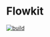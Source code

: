 # Flowkit

[![build](https://github.com/flowline-io/flowkit/actions/workflows/build.yml/badge.svg?branch=master)](https://github.com/flowline-io/flowkit/actions/workflows/build.yml)
